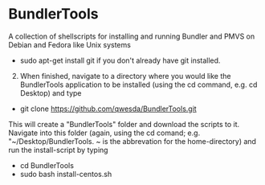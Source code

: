 # BundlerTools
A collection of shellscripts for installing and running Bundler and PMVS on Debian and Fedora like Unix systems

- sudo apt-get install git
if you don't already have git installed.
2. When finished, navigate to a directory where you would like the BundlerTools application to be
installed (using the cd command, e.g. cd Desktop) and type
- git clone https://github.com/qwesda/BundlerTools.git

This will create a "BundlerTools" folder and download the scripts to it. Navigate into this folder (again,
using the cd comand; e.g. "~/Desktop/BundlerTools. ~ is the abbrevation for the home-directory) and
run the install-script by typing
- cd BundlerTools
- sudo bash install-centos.sh
